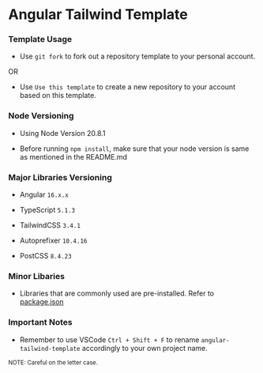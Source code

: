 # Angular Tailwind Template

### Template Usage
* Use `git fork` to fork out a repository template to your personal account.

OR

* Use `Use this template` to create a new repository to your account based on this template.

### Node Versioning
* Using Node Version 20.8.1

* Before running `npm install`, make sure that your node version is same as mentioned in the README.md

### Major Libraries Versioning
* Angular `16.x.x`

* TypeScript `5.1.3`

* TailwindCSS `3.4.1`

* Autoprefixer `10.4.16`

* PostCSS `8.4.23`

### Minor Libaries
* Libraries that are commonly used are pre-installed. Refer to [package.json](https://github.com/57-Codebox/Angular-Tailwind/blob/master/package.json)

### Important Notes
* Remember to use VSCode `Ctrl + Shift + F` to rename `angular-tailwind-template` accordingly to your own project name. 

<sup>NOTE: Careful on the letter case.</sup>